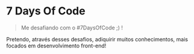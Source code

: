 # 7 Days Of Code
> Me desafiando com o #7DaysOfCode ;) !

Pretendo, através desses desafios, adiquirir muitos conhecimentos, mais focados em desenvolvimento front-end!
